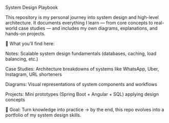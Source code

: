 System Design Playbook

This repository is my personal journey into system design and high-level architecture. It documents everything I learn — from core concepts to real-world case studies — and includes my own diagrams, explanations, and hands-on projects.

📌 What you’ll find here:

Notes: Scalable system design fundamentals (databases, caching, load balancing, etc.)

Case Studies: Architecture breakdowns of systems like WhatsApp, Uber, Instagram, URL shorteners

Diagrams: Visual representations of system components and workflows

Projects: Mini prototypes (Spring Boot + Angular + SQL) applying design concepts

🎯 Goal: Turn knowledge into practice → by the end, this repo evolves into a portfolio of my system design skills.
